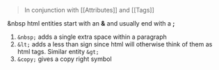 >In conjunction with [[Attributes]] and [[Tags]]

&nbsp
html entities start with an **&** and usually end with a **;**

1. `&nbsp;` adds a single extra space within a paragraph
2. `&lt;` adds a less than sign since html will otherwise think of them as html tags. Similar entity `&gt;`
3. `&copy;` gives a copy right symbol